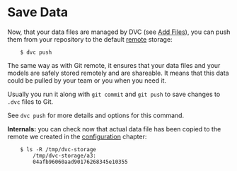 # Save Data

Now, that your data files are managed by DVC (see
[Add Files](/doc/get-started/add-files)), you can push them from your repository
to the default [remote](/doc/commands-reference/remote) storage:

```dvc
    $ dvc push
```

The same way as with Git remote, it ensures that your data files and your models
are safely stored remotely and are shareable. It means that this data could be
pulled by your team or you when you need it.

Usually you run it along with `git commit` and `git push` to save changes to
`.dvc` files to Git.

See `dvc push` for more details and options for this command.

**Internals:** you can check now that actual data file has been copied to the
remote we created in the [configuration](/doc/get-started/configuration)
chapter:

```dvc
    $ ls -R /tmp/dvc-storage
        /tmp/dvc-storage/a3:
        04afb96060aad90176268345e10355
```

